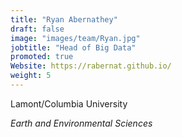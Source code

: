 ```yaml
---
title: "Ryan Abernathey"
draft: false
image: "images/team/Ryan.jpg"
jobtitle: "Head of Big Data"
promoted: true
Website: https://rabernat.github.io/
weight: 5
---
```



Lamont/Columbia University

*Earth and Environmental Sciences*

